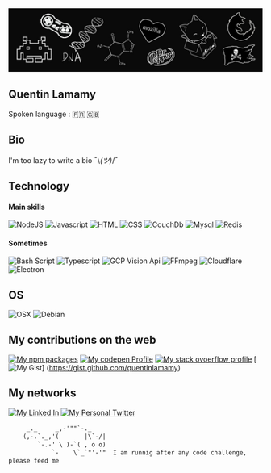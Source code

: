 <img src="banner.jpg?raw=true" alt="banner"/>

## Quentin Lamamy

Spoken language : 🇫🇷 🇬🇧

## Bio

I'm too lazy to write a bio ¯\\_(ツ)_/¯

## Technology

#### Main skills
![NodeJS](https://img.shields.io/badge/Node%20Js-339933?style=for-the-badge&logo=node.js&logoColor=white)
![Javascript](https://img.shields.io/badge/Javascript-F7DF1E?style=for-the-badge&logo=javascript&logoColor=black)
![HTML](https://img.shields.io/badge/HTML-E34F26?style=for-the-badge&logo=html5&logoColor=white)
![CSS](https://img.shields.io/badge/CSS-1572B6?style=for-the-badge&logo=css3&logoColor=white)
![CouchDb](https://img.shields.io/badge/Couch%20DB-E42528?style=for-the-badge&logo=apachecouchdb&logoColor=white)
![Mysql](https://img.shields.io/badge/Mysql-4479A1?style=for-the-badge&logo=mysql&logoColor=white)
![Redis](https://img.shields.io/badge/Redis-DC382D?style=for-the-badge&logo=redis&logoColor=white)

#### Sometimes

![Bash Script](https://img.shields.io/badge/Bash%20Script-4EAA25?style=for-the-badge&logo=gnubash&logoColor=white)
![Typescript](https://img.shields.io/badge/Typescript-3178C6?style=for-the-badge&logo=typescript&logoColor=white)
![GCP Vision Api](https://img.shields.io/badge/GCP%20Vision%20Api-4285F4?style=for-the-badge&logo=googlecloud&logoColor=white)
![FFmpeg](https://img.shields.io/badge/FFmpeg-007808?style=for-the-badge&logo=ffmpeg&logoColor=white)
![Cloudflare](https://img.shields.io/badge/Cloudflare-F38020?style=for-the-badge&logo=cloudflare&logoColor=white)
![Electron](https://img.shields.io/badge/Electron-47848F?style=for-the-badge&logo=electron&logoColor=white)

## OS

![OSX](https://img.shields.io/badge/OSX-000000?style=for-the-badge&logo=apple&logoColor=white)
![Debian](https://img.shields.io/badge/Debian-A81D33?style=for-the-badge&logo=debian&logoColor=white)


## My contributions on the web

[![My npm packages](https://img.shields.io/badge/npm-CB3837?style=for-the-badge&logo=npm&logoColor=white)](https://www.npmjs.com/~quentin_lamamy)
[![My codepen Profile](https://img.shields.io/badge/codepen-000000?style=for-the-badge&logo=codepen&logoColor=white)](https://codepen.io/quentin_lamamy)
[![My stack ovoerflow profile](https://img.shields.io/badge/Stack%20Overflow-F58025?style=for-the-badge&logo=stackoverflow&logoColor=white)](https://stackoverflow.com/users/7177724/quentin-lamamy)
[![My Gist](https://img.shields.io/badge/Gist-000000?style=for-the-badge&logo=github&logoColor=white)]
(https://gist.github.com/quentinlamamy)


## My networks

[![My Linked In](https://img.shields.io/badge/linked%20in-0A66C2?style=for-the-badge&logo=linkedin&logoColor=white)](https://www.linkedin.com/in/quentin-lamamy/)
[![My Personal Twitter](https://img.shields.io/badge/Personal%20Twitter-1D9BF0?style=for-the-badge&logo=twitter&logoColor=white)](https://twitter.com/quentin_lamamy)


```
     _._     _,-'""`-._
    (,-.`._,'(       |\`-/|
        `-.-' \ )-`( , o o)
            `-    \`_`"'-'"  I am runnig after any code challenge, please feed me
```

